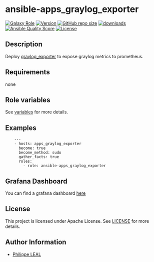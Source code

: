 # ansible-apps_graylog_exporter

[![Galaxy Role](https://img.shields.io/badge/galaxy-apps_graylog_exporter-purple?style=flat)](https://galaxy.ansible.com/lotusnoir/apps_graylog_exporter)
[![Version](https://img.shields.io/github/release/lotusnoir/ansible-apps_graylog_exporter.svg)](https://github.com/lotusnoir/ansible-apps_graylog_exporter/releases/latest)
[![GitHub repo size](https://img.shields.io/github/repo-size/lotusnoir/ansible-apps_graylog_exporter?color=orange&style=flat)](https://galaxy.ansible.com/lotusnoir/apps_graylog_exporter)
[![downloads](https://img.shields.io/ansible/role/d/52266)](https://galaxy.ansible.com/lotusnoir/apps_graylog_exporter)
[![Ansible Quality Score](https://img.shields.io/ansible/quality/52266)](https://galaxy.ansible.com/lotusnoir/apps_graylog_exporter)
[![License](https://img.shields.io/badge/license-Apache--2.0-brightgreen?style=flat)](https://opensource.org/licenses/Apache-2.0)

## Description

Deploy [graylog_exporter](https://github.com/boynux/graylog-exporter) to expose graylog metrics to prometheus.
## Requirements

none

## Role variables

See [variables](/defaults/main.yml) for more details.

## Examples

        ---
        - hosts: apps_graylog_exporter
          become: true
          become_method: sudo
          gather_facts: true
          roles:
            - role: ansible-apps_graylog_exporter

## Grafana Dashboard

You can find a grafana dashboard [here](https://grafana.com/grafana/dashboards/13569)

## License

This project is licensed under Apache License. See [LICENSE](/LICENSE) for more details.

## Author Information

- [Philippe LEAL](https://github.com/lotusnoir)
